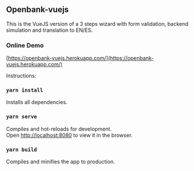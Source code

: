 ## Openbank-vuejs

This is the VueJS version of a 3 steps wizard with form validation, backend simulation and translation to EN/ES.

### Online Demo

[https://openbank-vuejs.herokuapp.com/](https://openbank-vuejs.herokuapp.com/)

Instructions:

### `yarn install`

Installs all dependencies.

### `yarn serve`

Compiles and hot-reloads for development.<br>
Open [http://localhost:8080](http://localhost:8080) to view it in the browser.

### `yarn build`

Compiles and minifies the app to production.
